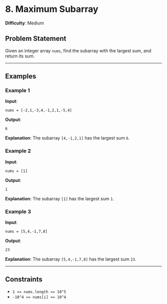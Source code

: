 # 8. Maximum Subarray

**Difficulty**: Medium

## Problem Statement
Given an integer array `nums`, find the subarray with the largest sum, and return its sum.

---

## Examples

### Example 1
**Input**:
```
nums = [-2,1,-3,4,-1,2,1,-5,4]
```

**Output**:
```
6
```

**Explanation**: The subarray `[4,-1,2,1]` has the largest sum `6`.

### Example 2
**Input**:
```
nums = [1]
```

**Output**:
```
1
```

**Explanation**: The subarray `[1]` has the largest sum `1`.

### Example 3
**Input**:
```
nums = [5,4,-1,7,8]
```

**Output**:
```
23
```

**Explanation**: The subarray `[5,4,-1,7,8]` has the largest sum `23`.

---

## Constraints
- `1 <= nums.length <= 10^5`
- `-10^4 <= nums[i] <= 10^4`
